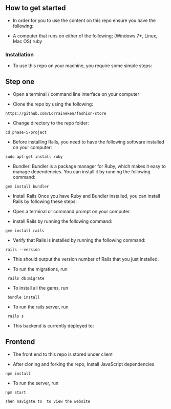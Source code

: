 # 


## How to get started
- In order for you to use the content on this repo ensure you have the following:

- A computer that runs on either of the following; (Windows 7+, Linux, Mac OS) ruby
### Installation
- To use this repo on your machine, you require some simple steps:

## Step one
- Open a terminal / command line interface on your computer

- Clone the repo by using the following:

`https://github.com/Lorraineken/fashion-store`

- Change directory to the repo folder:

`cd phase-5-project`

- Before installing Rails, you need to have the following software installed on your computer:

`sudo apt-get install ruby`

- Bundler: Bundler is a package manager for Ruby, which makes it easy to manage dependencies. You can install it by running the following command:

`gem install bundler`

- Install Rails Once you have Ruby and Bundler installed, you can install Rails by following these steps:

- Open a terminal or command prompt on your computer.

-  install Rails by running the following command:

`gem install rails`

- Verify that Rails is installed by running the following command:

`rails --version`

- This should output the version number of Rails that you just installed.

- To run the migrations, run

` rails db:migrate`

- To install all the gems, run

` bundle install`

- To run the rails server, run

` rails s`

- This backend is currently deployed to:

## Frontend

- The front end to this repo is stored under client

- After cloning and forking the repo, Install JavaScript dependencies

`npm install`

- To run the server, run

`npm start`

`Then navigate to  to view the website`





